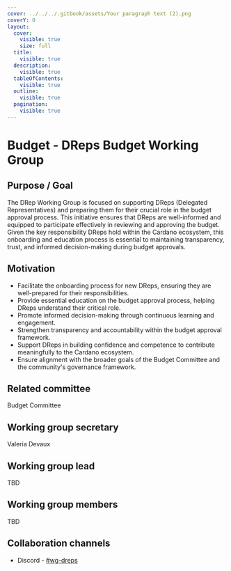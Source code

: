 ```yaml
---
cover: ../../../.gitbook/assets/Your paragraph text (2).png
coverY: 0
layout:
  cover:
    visible: true
    size: full
  title:
    visible: true
  description:
    visible: true
  tableOfContents:
    visible: true
  outline:
    visible: true
  pagination:
    visible: true
---
```


# Budget - DReps Budget Working Group

## Purpose / Goal

The DRep Working Group is focused on supporting DReps (Delegated Representatives) and preparing them for their crucial role in the budget approval process. This initiative ensures that DReps are well-informed and equipped to participate effectively in reviewing and approving the budget. Given the key responsibility DReps hold within the Cardano ecosystem, this onboarding and education process is essential to maintaining transparency, trust, and informed decision-making during budget approvals.

## Motivation

* Facilitate the onboarding process for new DReps, ensuring they are well-prepared for their responsibilities.
* Provide essential education on the budget approval process, helping DReps understand their critical role.
* Promote informed decision-making through continuous learning and engagement.
* Strengthen transparency and accountability within the budget approval framework.
* Support DReps in building confidence and competence to contribute meaningfully to the Cardano ecosystem.
* Ensure alignment with the broader goals of the Budget Committee and the community's governance framework.

## Related committee

Budget Committee

## Working group secretary

Valeria Devaux&#x20;

## Working group lead

TBD

## Working group members

TBD

## Collaboration channels&#x20;

* Discord - [#wg-dreps](https://discordapp.com/channels/1136727663583698984/1202220227908341760)

##

